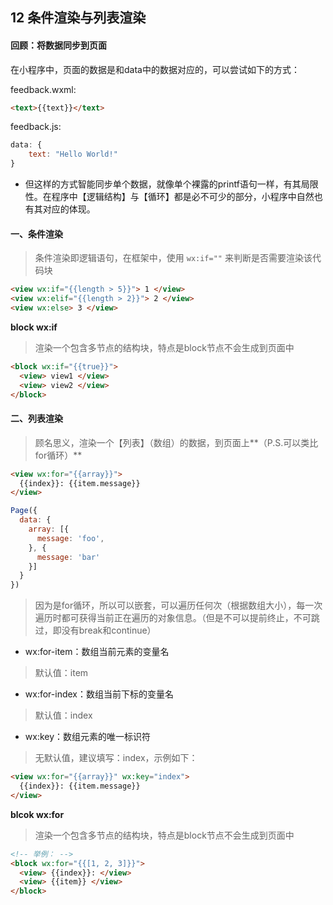 ## 12 条件渲染与列表渲染

#### 回顾：将数据同步到页面

在小程序中，页面的数据是和data中的数据对应的，可以尝试如下的方式：

feedback.wxml:

```html
<text>{{text}}</text>
```

feedback.js:

```javascript
data: {
    text: "Hello World!"
}
```

- 但这样的方式智能同步单个数据，就像单个裸露的printf语句一样，有其局限性。在程序中【逻辑结构】与【循环】都是必不可少的部分，小程序中自然也有其对应的体现。

#### 一、条件渲染

> 条件渲染即逻辑语句，在框架中，使用 `wx:if=""` 来判断是否需要渲染该代码块

```html
<view wx:if="{{length > 5}}"> 1 </view>
<view wx:elif="{{length > 2}}"> 2 </view>
<view wx:else> 3 </view>
```

**block wx:if**

> 渲染一个包含多节点的结构块，特点是block节点不会生成到页面中

```html
<block wx:if="{{true}}">
  <view> view1 </view>
  <view> view2 </view>
</block>
```

#### 二、列表渲染

> 顾名思义，渲染一个【列表】（数组）的数据，到页面上**（P.S.可以类比for循环）**

```html
<view wx:for="{{array}}">
  {{index}}: {{item.message}}
</view>
```

```javascript
Page({
  data: {
    array: [{
      message: 'foo',
    }, {
      message: 'bar'
    }]
  }
})
```

> 因为是for循环，所以可以嵌套，可以遍历任何次（根据数组大小），每一次遍历时都可获得当前正在遍历的对象信息。（但是不可以提前终止，不可跳过，即没有break和continue）

- wx:for-item：数组当前元素的变量名

> 默认值：item

- wx:for-index：数组当前下标的变量名

> 默认值：index

- wx:key：数组元素的唯一标识符

> 无默认值，建议填写：index，示例如下：

```html
<view wx:for="{{array}}" wx:key="index">
  {{index}}: {{item.message}}
</view>
```

**blcok wx:for**

> 渲染一个包含多节点的结构块，特点是block节点不会生成到页面中

```html
<!-- 举例： -->
<block wx:for="{{[1, 2, 3]}}">
  <view> {{index}}: </view>
  <view> {{item}} </view>
</block>
```

